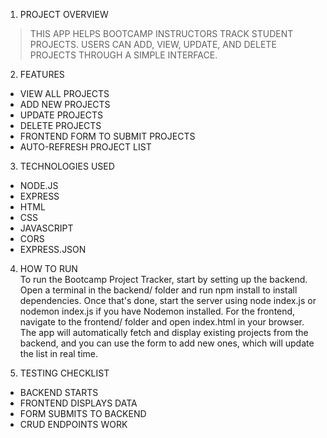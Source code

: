 1. PROJECT OVERVIEW

> THIS APP HELPS BOOTCAMP INSTRUCTORS TRACK STUDENT PROJECTS. USERS CAN ADD, VIEW, UPDATE, AND DELETE PROJECTS THROUGH A SIMPLE INTERFACE.

2.  FEATURES

- VIEW ALL PROJECTS
- ADD NEW PROJECTS
- UPDATE PROJECTS
- DELETE PROJECTS
- FRONTEND FORM TO SUBMIT PROJECTS
- AUTO-REFRESH PROJECT LIST

3.  TECHNOLOGIES USED

- NODE.JS
- EXPRESS
- HTML
- CSS
- JAVASCRIPT
- CORS
- EXPRESS.JSON

4. HOW TO RUN  
   To run the Bootcamp Project Tracker, start by setting up the backend. Open a terminal in the backend/ folder and run npm install to install dependencies.  Once that's done, start the server using node index.js or nodemon index.js if you have Nodemon installed. For the frontend, navigate to the frontend/ folder and open index.html in your browser. The app will automatically fetch and display existing projects from the backend, and you can use the form to add new ones, which will update the list in real time.

5. TESTING CHECKLIST

- BACKEND STARTS
- FRONTEND DISPLAYS DATA
- FORM SUBMITS TO BACKEND
- CRUD ENDPOINTS WORK
